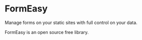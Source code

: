 # FormEasy

Manage forms on your static sites with full control on your data.

FormEasy is an open source free library.